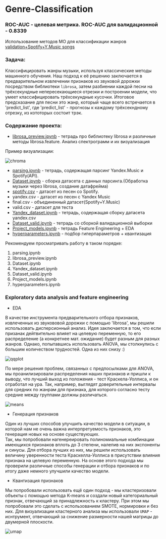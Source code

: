 # Genre-Classification

### ROC-AUC - целевая метрика. ROC-AUC для валидационной - 0.8339

Использование методов МО для классификации жанров
[validation+Spotify+Y.Music songs](https://disk.yandex.ru/d/z_QRcU0mWkp87Q)

### Задача:    
Классифицировать жанры музыки, используя классические методы машинного обучения. Наш подход к её решению заключается в предварительном извлечении признаков из звуковой дорожки посредством библиотеки `librosa`, затем разбиении каждой песни на трёхсекундные непересекающиеся отрезки и построении модели, что умеет классифицировать трёхсекундные кусочки. Итоговое предсказание для песни это жанр, который чаще всего встречается в 'predict_list', где 'predict_list' - прогнозы к каждому трёхсекндному отрезку, из кототорых состоит трэк.

### Содержание проекта:
* [librosa_preview.ipynb](https://github.com/TimRicMus/Genre-Classification/blob/main/librosa_preview.ipynb) - тетрадь про библиотеку librosa и различные методы librosa.feature. Анализ спектрограмм и их визуализация

Пример визуализации:

<image src="pics/chroma.png" alt="chroma">

* [parsing.ipynb](https://github.com/TimRicMus/Genre-Classification/blob/main/parsing.ipynb) - тетрадь, содержащая парсинг Yandex.Music и Spotify(API).
* [Dataset.ipynb](https://github.com/TimRicMus/Genre-Classification/blob/main/Dataset.ipynb) - сборка датасета с данных парсинга.(Обработка музыки через librosa, создание датафрейма)
* [spotify.csv](https://github.com/TimRicMus/Genre-Classification/blob/main/spotify.csv) - датасет из песен со Spotify. 
* yandex.csv - датасет из песен с Yandex Music
* final.csv - объединенный датасет(Spotify+Y.Music)
* valid.csv - датасет для теста
* [Yandex_dataset.ipynb](https://github.com/TimRicMus/Genre-Classification/blob/main/Yandex_dataset.ipynb) - тетрадь, содержащая сборку датасета yandex.csv
* [Dataset_valid.ipynb](https://github.com/TimRicMus/Genre-Classification/blob/main/Dataset_valid.ipynb) - тетрадь со сборкой валидационной выборки  
* [Project_models.ipynb](https://github.com/TimRicMus/Genre-Classification/blob/main/Project_models.ipynb) - тетрадь Feature Engineering + EDA
* [hyperparameters.ipynb](https://github.com/TimRicMus/Genre-Classification/blob/main/hyperparameters.ipynb) - подбор гиперпараметров + квантизация  
  
Рекомендуем просматривать работу в таком порядке:
  1) parsing.ipynb
  2) librosa_preview.ipynb
  3) Dataset.ipynb
  4) Yandex_dataset.ipynb
  5) Dataset_valid.ipynb
  6) Project_models.ipynb
  7) hyperparameters.ipynb

### Exploratory data analysis and feature engineering 
* EDA
  
В качестве инструмента предварительного отбора признаков, извлеченных из звукововой дорожки с помощью 'librosa', мы решили использовать дисперсионный анализ. Идея заключается в том, что если призанак дейтвительно влияет на целевую переменную, то его распределение (а конкретнее мат. ожидание) будет разным для разных жанров. Однако, попытавшись использовать ANOVA, мы столкнулись с большим количеством трудностей. Одна из них снизу :)

<image src="pics/qqplot.png" alt="qqplot">  

По мере решения проблем, связанных с предпосылками для ANOVA, мы проанилизировали распределения наших признаков и пришли к выводу, что лучший выход из положения - тест Краскела-Уоллиса, и он отработал на ура. Так, например, выглядят доверительные интервалы для средних по жанрам для признака, для которого согласно тесту средние между группами должны различаться.  

<image src="pics/means.png" alt="means">

* Генерация признаков
  
Один из лучших способов улучшить качество модели в ситуации, в которой нам не очень важна интерпретуемость признаков, это генерация новых на основе существующих.  
Так, мы попробовали нагенереировать полиномиальные комбинации имеющихся признаков вплоть до 3 степени, налепив на них экспоненты и синусы. Для отбора лучших из них, мы решили использовать величину уверенности теста Краскелла-Уоллиса в присутствии влияния признака на целевую переменную. 
На основе этого подхода мы проверили различные способы генерации и отбора признаков и по итогу даже немного улучшили качество модели.

* Квантизация признаков

Мы попробовали использовать ещё один подход - мы кластеризовали объекты с помощью метода K-means и создали новый категориальный признак, отвечающий за принадлежность к кластеру. При этом мы попробовали это сделать с использованием SMOTE, нормировки и без них. Для визуализации кластерного анализа мы использовали `UMAP` - иснтрумент, отвечающий за снижение размерности нашей матрицы до двумерной плоскости. 

  <image src="pics/umap.png" alt="umap">






